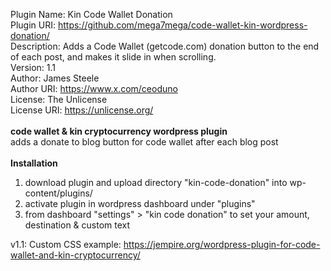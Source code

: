 Plugin Name: Kin Code Wallet Donation<br>
Plugin URI: https://github.com/mega7mega/code-wallet-kin-wordpress-donation/<br>
Description: Adds a Code Wallet (getcode.com) donation button to the end of each post, and makes it slide in when scrolling.<br>
Version: 1.1<br>
Author: James Steele<br>
Author URI: https://www.x.com/ceoduno<br>
License: The Unlicense<br>
License URI: https://unlicense.org/<br>
<br>
<b>code wallet & kin cryptocurrency wordpress plugin</b><br>
adds a donate to blog button for code wallet after each blog post <br>
 <br>
<b>Installation</b><br>
1. download plugin and upload directory "kin-code-donation" into wp-content/plugins/ <br>
2. activate plugin in wordpress dashboard under "plugins"
3. from dashboard "settings" > "kin code donation" to set your amount, destination & custom text

v1.1: Custom CSS
example: https://jempire.org/wordpress-plugin-for-code-wallet-and-kin-cryptocurrency/
